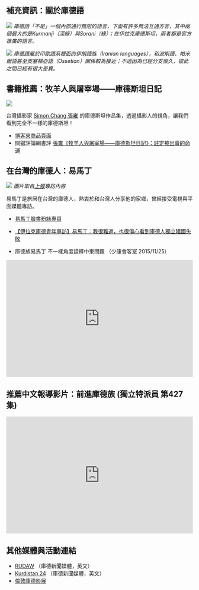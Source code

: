---
---
## 補充資訊：關於庫德語

![](https://upload.wikimedia.org/wikipedia/commons/thumb/b/be/Kurdish_languages_map.svg/1024px-Kurdish_languages_map.svg.png)
*庫德語「不是」一個內部通行無阻的語言，下面有許多無法互通方言，其中兩個最大的是Kurmanji（深綠）與Sorani（綠）；在伊拉克庫德斯坦，兩者都是官方推廣的語言。*

![](https://upload.wikimedia.org/wikipedia/commons/6/6b/Iranian_languages_distribution.png)
*庫德語屬於印歐語系裡面的伊朗語族（Iranian languages），和波斯語、帕米爾語甚至奧塞梯亞語（Ossetian）關係較為接近；不過因為已經分支很久，彼此之間已經有很大差異。*

## 書籍推薦：牧羊人與屠宰場——庫德斯坦日記

![](https://www.books.com.tw/img/001/084/98/0010849826.jpg)

台灣攝影家 [Simon Chang 張雍](https://www.facebook.com/SimonChangPhotographer) 的庫德斯坦作品集，透過攝影人的視角，讓我們看到完全不一樣的庫德斯坦！

* [博客來商品頁面](https://www.books.com.tw/products/E050064631)
* 關鍵評論網書評 [張雍《牧羊人與屠宰場——庫德斯坦日記》：註定被出賣的命運](https://www.thenewslens.com/article/131298)

## 在台灣的庫德人：易馬丁

![](https://www.upmedia.mg/upload/article/20181015165018248624.jpg)
*圖片取自[上報](https://www.upmedia.mg/news_info.php?SerialNo=28403)專訪內容*

易馬丁是旅居在台灣的庫德人，熱衷於和台灣人分享他的家鄉，曾經接受電視與平面媒體專訪。

* [易馬丁臉書粉絲專頁](https://www.facebook.com/imadeddinmahdi/)

* [【伊拉克庫德青年專訪】易馬丁：我很難過，也很傷心看到庫德人獨立建國失敗](https://www.upmedia.mg/news_info.php?SerialNo=28403)

* 庫德族易馬丁 不一樣角度詮釋中東問題 （少康會客室 2015/11/25）

<iframe width="100%" height="315" src="https://www.youtube.com/embed/WiPM8fq-Tio" frameborder="0" allow="accelerometer; autoplay; encrypted-media; gyroscope; picture-in-picture" allowfullscreen></iframe>

## 推薦中文報導影片：前進庫德族 (獨立特派員 第427集)

<iframe width="100%" height="315" src="https://www.youtube.com/embed/yvgiuK4Tnyw" frameborder="0" allow="accelerometer; autoplay; encrypted-media; gyroscope; picture-in-picture" allowfullscreen></iframe>

## 其他媒體與活動連結

* [RUDAW](https://www.rudaw.net/english/news) （庫德新聞媒體，英文）
* [Kurdistan 24](https://www.kurdistan24.net/en/) （庫德新聞媒體，英文）
* [倫敦庫德影展](https://www.lkff.co.uk/)
